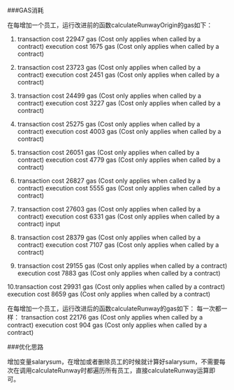 ###GAS消耗

在每增加一个员工，运行改进前的函数calculateRunwayOrigin的gas如下：

1. transaction cost 22947 gas (Cost only applies when called by a contract)
execution cost 1675 gas (Cost only applies when called by a contract)

2. transaction cost 23723 gas (Cost only applies when called by a contract)
execution cost 2451 gas (Cost only applies when called by a contract)

3. transaction cost 24499 gas (Cost only applies when called by a contract)
execution cost 3227 gas (Cost only applies when called by a contract)

4. transaction cost 25275 gas (Cost only applies when called by a contract)
execution cost 4003 gas (Cost only applies when called by a contract)

5. transaction cost 26051 gas (Cost only applies when called by a contract)
execution cost 4779 gas (Cost only applies when called by a contract)

6. transaction cost 26827 gas (Cost only applies when called by a contract)
execution cost 5555 gas (Cost only applies when called by a contract)

7. transaction cost 27603 gas (Cost only applies when called by a contract)
execution cost 6331 gas (Cost only applies when called by a contract)
input 

8. transaction cost 28379 gas (Cost only applies when called by a contract)
execution cost 7107 gas (Cost only applies when called by a contract)

9. transaction cost 29155 gas (Cost only applies when called by a contract)
execution cost 7883 gas (Cost only applies when called by a contract)

10.transaction cost 29931 gas (Cost only applies when called by a contract)
execution cost 8659 gas (Cost only applies when called by a contract)

在每增加一个员工，运行改进后的函数calculateRunway的gas如下：
每一次都一样：
transaction cost 22176 gas (Cost only applies when called by a contract)
execution cost 904 gas (Cost only applies when called by a contract)

###优化思路

增加变量salarysum，在增加或者删除员工的时候就计算好salarysum，不需要每次在调用calculateRunway时都遍历所有员工，直接calculateRunway运算即可。
